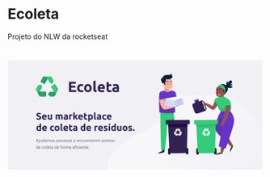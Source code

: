 # Ecoleta
Projeto do NLW da rocketseat

<h1>
    <img src="public/assets/readme/banner.png" alt="">
</h1>